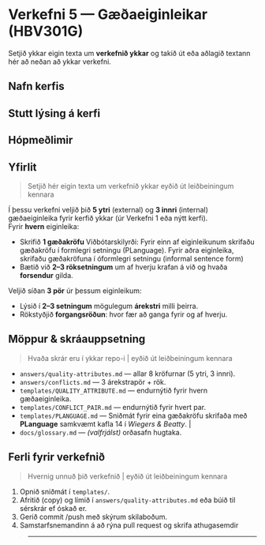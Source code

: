 
# Verkefni 5 — Gæðaeiginleikar (HBV301G)

Setjið ykkar eigin texta um **verkefnið ykkar** og takið út eða aðlagið textann hér að neðan að ykkar verkefni. 

## Nafn kerfis

## Stutt lýsing á kerfi 

## Hópmeðlimir 


## Yfirlit 

>
> Setjið hér eigin texta um verkefnið ykkar   eyðið út leiðbeiningum kennara 


Í þessu verkefni veljið þið **5 ytri** (external) og **3 innri** (internal) gæðaeiginleika fyrir kerfið ykkar (úr Verkefni 1 eða nýtt kerfi).  
Fyrir **hvern** eiginleika:
- Skrifið **1 gæðakröfu** 
  Viðbótarskilyrði: Fyrir einn af eiginleikunum skrifaðu gæðakröfu í formlegri setningu (PLanguage). Fyrir aðra eiginleika, skrifaðu  gæðakröfuna í óformlegri setningu (informal sentence form)
- Bætið við **2–3 röksetningum** um af hverju krafan á við og hvaða **forsendur** gilda.

Veljið síðan **3 pör** úr þessum eiginleikum:
- Lýsið í **2–3 setningum** mögulegum **árekstri** milli þeirra.
- Rökstyðjið **forgangsröðun**: hvor fær að ganga fyrir og af hverju.

## Möppur & skráauppsetning

> Hvaða skrár eru í ykkar repo-i | eyðið út leiðbeiningum kennara 

- `answers/quality-attributes.md` — allar 8 kröfurnar (5 ytri, 3 innri).
- `answers/conflicts.md` — 3 árekstrapör + rök.
- `templates/QUALITY_ATTRIBUTE.md` — endurnýtið fyrir hvern gæðaeiginleika.
- `templates/CONFLICT_PAIR.md` — endurnýtið fyrir hvert par.
- `templates/PLANGUAGE.md` — Sniðmát fyrir eina gæðakröfu skrifaða með **PLanguage** samkvæmt kafla 14 í *Wiegers & Beatty*. |
- `docs/glossary.md` — *(valfrjálst)* orðasafn hugtaka.

## Ferli fyrir verkefnið 

> Hvernig unnuð þið verkefnið | eyðið út leiðbeiningum kennara 

1. Opnið sniðmát í `templates/`.
2. Afritið (copy) og límið í `answers/quality-attributes.md` eða búið til sérskrár ef óskað er.
4. Gerið commit /push með skýrum skilaboðum.
5. Samstarfsnemandinn á að rýna pull request og skrifa athugasemdir 

 
> ---
